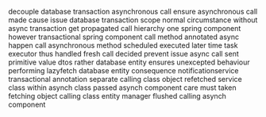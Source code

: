 decouple database transaction asynchronous call ensure asynchronous call made cause issue database transaction scope normal circumstance without async transaction get propagated call hierarchy one spring component however transactional spring component call method annotated async happen call asynchronous method scheduled executed later time task executor thus handled fresh call decided prevent issue async call sent primitive value dtos rather database entity ensures unexcepted behaviour performing lazyfetch database entity consequence notificationservice transactional annotation separate calling class object refetched service class within asynch class passed asynch component care must taken fetching object calling class entity manager flushed calling asynch component